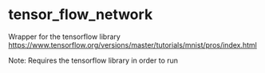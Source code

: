 # tensor_flow_network
Wrapper for the tensorflow library https://www.tensorflow.org/versions/master/tutorials/mnist/pros/index.html

Note: Requires the tensorflow library in order to run